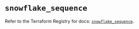 # `snowflake_sequence`

Refer to the Terraform Registry for docs: [`snowflake_sequence`](https://registry.terraform.io/providers/snowflakedb/snowflake/1.2.1/docs/resources/sequence).
